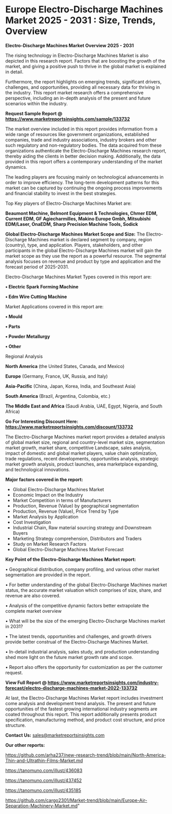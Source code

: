  # Europe Electro-Discharge Machines Market 2025 - 2031 : Size, Trends, Overview

<Strong> Electro-Discharge Machines Market Overview 2025 - 2031</strong>

The rising technology in Electro-Discharge Machines Market is also depicted in this research report. Factors that are boosting the growth of the market, and giving a positive push to thrive in the global market is explained in detail.

Furthermore, the report highlights on emerging trends, significant drivers, challenges, and opportunities, providing all necessary data for thriving in the industry. This report market research offers a comprehensive perspective, including an in-depth analysis of the present and future scenarios within the industry.

<strong>Request Sample Report @ <a href=https://www.marketreportsinsights.com/sample/133732>https://www.marketreportsinsights.com/sample/133732</a></strong>

The market overview included in this report provides information from a wide range of resources like government organizations, established companies, trade and industry associations, industry brokers and other such regulatory and non-regulatory bodies. The data acquired from these organizations authenticate the Electro-Discharge Machines research report, thereby aiding the clients in better decision making. Additionally, the data provided in this report offers a contemporary understanding of the market dynamics.

The leading players are focusing mainly on technological advancements in order to improve efficiency. The long-term development patterns for this market can be captured by continuing the ongoing process improvements and financial stability to invest in the best strategies.

Top Key players of Electro-Discharge Machines Market are:

<strong>Beaumont Machine, Belmont Equipment & Technologies, Chmer EDM, Current EDM, GF Agiecharmilles, Makino Europe Gmbh, Mitsubishi EDM/Laser, OnaEDM, Sharp Precision Machine Tools, Sodick</strong>

<strong><b>Global Electro-Discharge Machines Market Scope and Size:</b></strong>
The Electro-Discharge Machines market is declared segment by company, region (country), type, and application. Players, stakeholders, and other participants in the global Electro-Discharge Machines market will gain the market scope as they use the report as a powerful resource. The segmental analysis focuses on revenue and product by type and application and the forecast period of 2025-2031.

Electro-Discharge Machines Market Types covered in this report are:

<strong>• Electric Spark Forming Machine

• Edm Wire Cutting Machine</strong>

Market Applications covered in this report are:

<strong>• Mould

• Parts

• Powder Metallurgy

• Other</strong> 

Regional Analysis

<strong>North America</strong> (the United States, Canada, and Mexico)

<strong>Europe</strong> (Germany, France, UK, Russia, and Italy)

<strong>Asia-Pacific</strong> (China, Japan, Korea, India, and Southeast Asia)

<strong>South America</strong> (Brazil, Argentina, Colombia, etc.)

<strong>The Middle East and Africa</strong> (Saudi Arabia, UAE, Egypt, Nigeria, and South Africa)

<strong>Go For Interesting Discount Here: <a href=https://www.marketreportsinsights.com/discount/133732>https://www.marketreportsinsights.com/discount/133732</a></strong>

The Electro-Discharge Machines market report provides a detailed analysis of global market size, regional and country-level market size, segmentation market growth, market share, competitive Landscape, sales analysis, impact of domestic and global market players, value chain optimization, trade regulations, recent developments, opportunities analysis, strategic market growth analysis, product launches, area marketplace expanding, and technological innovations.

<strong><b>Major factors covered in the report:</b></strong>
<ul>
  <li>Global Electro-Discharge Machines Market </li>
  <li>Economic Impact on the Industry</li>
  <li>Market Competition in terms of Manufacturers</li>
  <li>Production, Revenue (Value) by geographical segmentation</li>
  <li>Production, Revenue (Value), Price Trend by Type</li>
  <li>Market Analysis by Application</li>
  <li>Cost Investigation</li>
  <li>Industrial Chain, Raw material sourcing strategy and Downstream Buyers</li>
  <li>Marketing Strategy comprehension, Distributors and Traders</li>
  <li>Study on Market Research Factors</li>
  <li>Global Electro-Discharge Machines Market Forecast</li>
</ul>

<strong><b>Key Point of the Electro-Discharge Machines Market report:</b></strong>

• Geographical distribution, company profiling, and various other market segmentation are provided in the report.

• For better understanding of the global Electro-Discharge Machines market status, the accurate market valuation which comprises of size, share, and revenue are also covered.

• Analysis of the competitive dynamic factors better extrapolate the complete market overview

• What will be the size of the emerging Electro-Discharge Machines market in 2031?

• The latest trends, opportunities and challenges, and growth drivers provide better construal of the Electro-Discharge Machines Market.

• In-detail industrial analysis, sales study, and production understanding shed more light on the future market growth rate and scope.

• Report also offers the opportunity for customization as per the customer request.

<strong><b>View Full Report @ <a href=https://www.marketreportsinsights.com/industry-forecast/electro-discharge-machines-market-2022-133732>https://www.marketreportsinsights.com/industry-forecast/electro-discharge-machines-market-2022-133732</a></b></strong>


At last, the Electro-Discharge Machines Market report includes investment come analysis and development trend analysis. The present and future opportunities of the fastest growing international industry segments are coated throughout this report. This report additionally presents product specification, manufacturing method, and product cost structure, and price structure.

<strong>Contact Us:</strong>
sales@marketreportsinsights.com

<strong>Our other reports:</strong>

<a href=https://github.com/arha237/new-research-trend/blob/main/North-America-Thin-and-Ultrathin-Films-Market.md>https://github.com/arha237/new-research-trend/blob/main/North-America-Thin-and-Ultrathin-Films-Market.md</a>

<a href=https://tanomuno.com/illust/436083>https://tanomuno.com/illust/436083</a>

<a href=https://tanomuno.com/illust/437452>https://tanomuno.com/illust/437452</a>

<a href=https://tanomuno.com/illust/435185>https://tanomuno.com/illust/435185</a>

<a href=https://github.com/cargo2301/Market-trend/blob/main/Europe-Air-Separation-Machinery-Market.md>https://github.com/cargo2301/Market-trend/blob/main/Europe-Air-Separation-Machinery-Market.md</a>"
